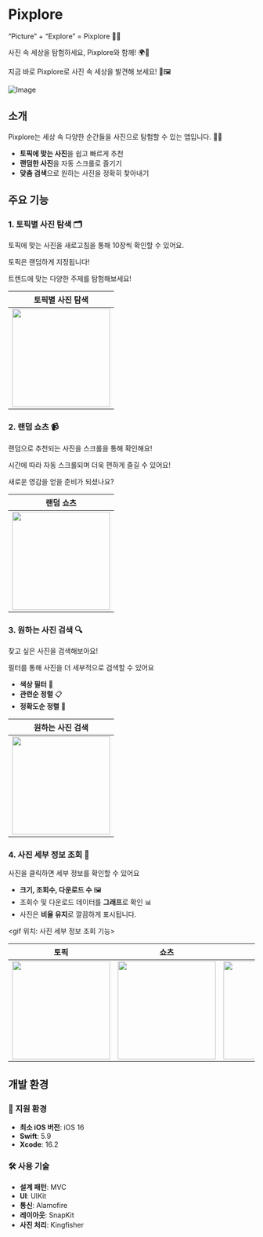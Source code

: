 # Pixplore

“Picture” + “Explore” = Pixplore 🎨📍

사진 속 세상을 탐험하세요, Pixplore와 함께! 🌍📸

지금 바로 Pixplore로 사진 속 세상을 발견해 보세요! 🧭🖼️


![Image](https://github.com/user-attachments/assets/4f6e4eaa-d82b-4a3f-8a1f-7b5944ad0c78)

## 소개

Pixplore는 세상 속 다양한 순간들을 사진으로 탐험할 수 있는 앱입니다. 🎨✨

- **토픽에 맞는 사진**을 쉽고 빠르게 추천
- **랜덤한 사진**을 자동 스크롤로 즐기기
- **맞춤 검색**으로 원하는 사진을 정확히 찾아내기



## 주요 기능

### 1. 토픽별 사진 탐색 🗂️

토픽에 맞는 사진을 새로고침을 통해 10장씩 확인할 수 있어요.

토픽은 랜덤하게 지정됩니다!

트렌드에 맞는 다양한 주제를 탐험해보세요!


|   토픽별 사진 탐색   | 
|  :-------------: |
| <img width=200 src="https://github.com/user-attachments/assets/508c6118-308b-4eff-a343-f6f16eb82c5b"> | 


### 2. 랜덤 쇼츠 📹

랜덤으로 추천되는 사진을 스크롤을 통해 확인해요!

시간에 따라 자동 스크롤되며 더욱 편하게 즐길 수 있어요!

새로운 영감을 얻을 준비가 되셨나요?


|   랜덤 쇼츠   | 
|  :-------------: |
| <img width=200 src="https://github.com/user-attachments/assets/82ac28f8-1fb3-4f6f-9b28-7ca8059620e9"> | 


### 3. 원하는 사진 검색 🔍

찾고 싶은 사진을 검색해보아요!

필터를 통해 사진을 더 세부적으로 검색할 수 있어요

- **색상 필터** 🎨
- **관련순 정렬** 📋
- **정확도순 정렬** 🎯


|   원하는 사진 검색   | 
|  :-------------: |
| <img width=200 src="https://github.com/user-attachments/assets/92a1f29a-7990-4d0c-aa83-77e798c740c0"> | 


### 4. 사진 세부 정보 조회 🔎

사진을 클릭하면 세부 정보를 확인할 수 있어요

- **크기, 조회수, 다운로드 수** 🖼️
- 조회수 및 다운로드 데이터를 **그래프**로 확인 📊
- 사진은 **비율 유지**로 깔끔하게 표시됩니다.

<gif 위치: 사진 세부 정보 조회 기능>

|   토픽   |   쇼츠   |  검색   |
|  :-------------: |  :-------------: |  :-------------: |
| <img width=200 src="https://github.com/user-attachments/assets/1587cb16-e116-4053-8190-939862b6c2b4"> |  <img width=200 src="https://github.com/user-attachments/assets/0463dc60-51b0-4792-91e3-3232b4454ebd"> |  <img width=200 src="https://github.com/user-attachments/assets/6c7fc1ba-ca11-47d7-a8fe-d2e4705634ca"> |



## 개발 환경

### 📱 지원 환경

- **최소 iOS 버전**: iOS 16
- **Swift**: 5.9
- **Xcode**: 16.2


### 🛠️ 사용 기술

- **설계 패턴**: MVC
- **UI**: UIKit
- **통신**: Alamofire
- **레이아웃**: SnapKit
- **사진 처리**: Kingfisher
